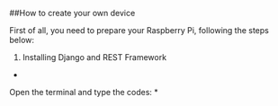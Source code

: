 ##How to create your own device

First of all, you need to prepare your Raspberry Pi, following the steps below:

1) Installing Django and REST Framework
* 
Open the terminal and type the codes:
* 


